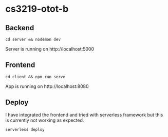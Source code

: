 # cs3219-otot-b

## Backend

```
cd server && nodemon dev
```

Server is running on http://localhost:5000

## Frontend

```
cd client && npm run serve
```

App is running on http://localhost:8080

## Deploy

I have integrated the frontend and tried with serverless framework but this is currently not working as expected.

```
serverless deploy
```
